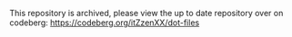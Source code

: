 This repository is archived, please view the up to date repository over on codeberg: https://codeberg.org/itZzenXX/dot-files

